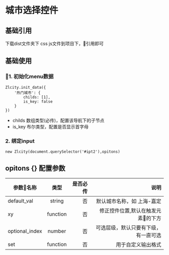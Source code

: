 # 城市选择控件

## 基础引用
下载dist文件夹下 css js文件到项目下，引用即可 

## 基础使用
### 1. 初始化menu数据
```
Zlcity.init_data({
    '热门城市': {
        childs: [1],
        is_key: false
    }
})
```
* childs 数组类型(必传)，配置该导航下的子节点
* is_key 布尔类型，配置是否显示首字母

### 2. 绑定input
```
new Zlcity(document.querySelector('#ipt2'),opitons)
```

## opitons {} 配置参数
| 参数名称 | 类型 | 是否必传 | 说明 |
| - | :-: | -: | -: |
| default_val | string| 否 | 默认城市名称，如 上海-嘉定 |
| xy | function| 否 | 修正控件位置,默认在触发元素的下方 |
| optional_index | number| 否 | 可选层级，默认只要有下级，有一直可选 |
| set | function| 否 | 用于自定义输出格式 |

